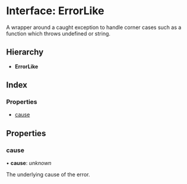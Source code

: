 
# Interface: ErrorLike

A wrapper around a caught exception to handle corner cases such
as a function which throws undefined or string.

## Hierarchy

* **ErrorLike**

## Index

### Properties

* [cause](errorlike.md#cause)

## Properties

###  cause

• **cause**: *unknown*

The underlying cause of the error.
